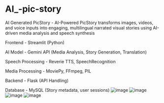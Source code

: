 # AI_-pic-story
AI Generated PicStory - AI-Powered PicStory transforms images, videos, and voice inputs into engaging, multilingual narrated visual stories using AI-driven media analysis and speech synthesis

Frontend - Streamlit (Python)

AI Model - Gemini API (Media Analysis, Story Generation, Translation)

Speech Processing - Reverie TTS, SpeechRecognition

Media Processing - MoviePy, FFmpeg, PIL

Backend - Flask (API Handling)

Database - MySQL (Story metadata, user sessions)
![image](https://github.com/user-attachments/assets/8a65859e-83d8-49f6-8979-5d4cc7a89f03)
![image](https://github.com/user-attachments/assets/aac79383-8441-48d3-a97c-af9659992320)
![image](https://github.com/user-attachments/assets/653b46e1-7609-4687-9c19-1b494f40a6f7)
![image](https://github.com/user-attachments/assets/43366753-d42a-4b11-a8ba-22aad543b8e1)
